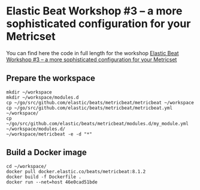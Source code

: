 # Elastic Beat Workshop #3 – a more sophisticated configuration for your Metricset

You can find here the code in full length for the workshop [Elastic Beat Workshop #3 – a more sophisticated configuration for your Metricset](https://cdax.ch/2022/03/05/elasticsearch-beat-workshop-1-secured-metricbeat/)

## Prepare the workspace

```
mkdir ~/workspace
mkdir ~/workspace/modules.d
cp ~/go/src/github.com/elastic/beats/metricbeat/metricbeat ~/workspace
cp ~/go/src/github.com/elastic/beats/metricbeat/metricbeat.yml ~/workspace/
cp ~/go/src/github.com/elastic/beats/metricbeat/modules.d/my_module.yml ~/workspace/modules.d/
~/workspace/metricbeat -e -d "*"

```

## Build a Docker image

```
cd ~/workspace/
docker pull docker.elastic.co/beats/metricbeat:8.1.2
docker build -f Dockerfile .
docker run --net=host 46e0cad51bde
```